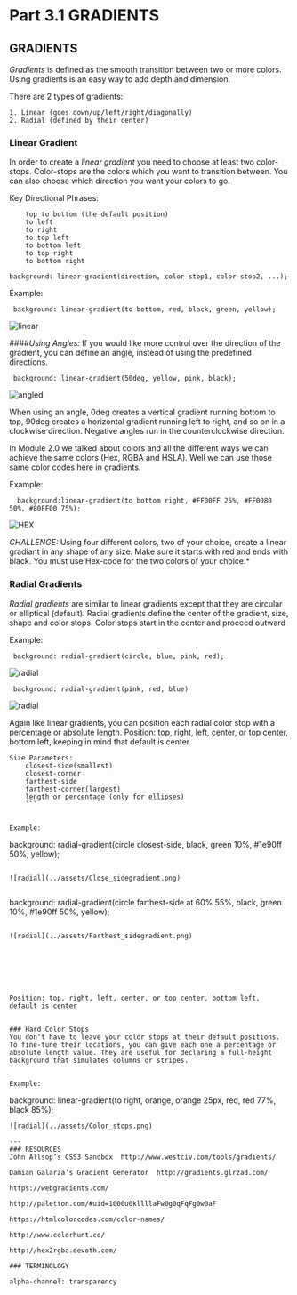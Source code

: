 # Part 3.1 GRADIENTS


## GRADIENTS

_Gradients_ is defined as the smooth transition between two or more colors. Using gradients is an easy way to add depth and dimension.  

There are 2 types of gradients:

    1. Linear (goes down/up/left/right/diagonally)
    2. Radial (defined by their center)
    

  ### Linear Gradient  

In order to create a _linear gradient_ you need to choose at least two color-stops. Color-stops are the colors which you want to transition between. You can also choose which direction you want your colors to go.

Key Directional Phrases:
```
    top to bottom (the default position)
    to left
    to right
    to top left
    to bottom left
    to top right
    to bottom right 
   ``` 


```
background: linear-gradient(direction, color-stop1, color-stop2, ...);
```


Example:
```
 background: linear-gradient(to bottom, red, black, green, yellow);
 ```
 ![linear](../assets/lineargradient.PNG)
 

 ####_Using Angles:_
 If you would like more control over the direction of the gradient, you can define an angle, instead of using the predefined directions.
 ```
  background: linear-gradient(50deg, yellow, pink, black);
  ```

 ![angled](../assets/angledgradient.png)

 When using an angle, 0deg creates a vertical gradient running bottom to top, 90deg creates a horizontal gradient running left to right, and so on in a clockwise direction. Negative angles run in the counterclockwise direction.


 In Module 2.0 we talked about colors and all the different ways we can achieve the same colors (Hex, RGBA and HSLA). Well we can use those same color codes here in gradients.

 Example:
 ```
   background:linear-gradient(to bottom right, #FF00FF 25%, #FF0080 50%, #80FF00 75%);
  ```
  ![HEX](../assets/hexcodegradient.png)


_CHALLENGE:_
Using four different colors, two of your choice, create a linear gradiant in any shape of any size. Make sure it starts with red and ends with black. You must use Hex-code for the two colors of your choice.*










### Radial Gradients
_Radial gradients_ are similar to linear gradients except that they are circular or elliptical (default). Radial gradients define the center of the gradient, size, shape and color stops. Color stops start in the center and proceed outward

Example:
```
 background: radial-gradient(circle, blue, pink, red);
 ```
![radial](../assets/Circlegradient.png)

```
 background: radial-gradient(pink, red, blue)
 ```
 ![radial](../assets/ellipsegradient.png)


 Again like linear gradients, you can position each radial color stop with a percentage or absolute length. Position: top, right, left, center, or top center, bottom left, keeping in mind that default is center.


```
Size Parameters:
    closest-side(smallest)
    closest-corner
    farthest-side
    farthest-corner(largest)
    length or percentage (only for ellipses)
    ```


Example:

```
 background: radial-gradient(circle closest-side,
      black, green 10%, #1e90ff 50%, yellow);

```

![radial](../assets/Close_sidegradient.png)


```
 background: radial-gradient(circle farthest-side at 60% 55%,
      black, green 10%, #1e90ff 50%, yellow);
```

![radial](../assets/Farthest_sidegradient.png)






       
Position: top, right, left, center, or top center, bottom left, default is center


### Hard Color Stops
You don't have to leave your color stops at their default positions. To fine-tune their locations, you can give each one a percentage or absolute length value. They are useful for declaring a full-height background that simulates columns or stripes.


Example:

```
background: linear-gradient(to right, orange, orange 25px, red, red 77%, black 85%);
```
![radial](../assets/Color_stops.png)

---
### RESOURCES
John Allsop’s CSS3 Sandbox  http://www.westciv.com/tools/gradients/

Damian Galarza’s Gradient Generator  http://gradients.glrzad.com/

https://webgradients.com/

http://paletton.com/#uid=1000u0kllllaFw0g0qFqFg0w0aF

https://htmlcolorcodes.com/color-names/

http://www.colorhunt.co/

http://hex2rgba.devoth.com/

### TERMINOLOGY

alpha-channel: transparency

